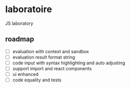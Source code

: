 # laboratoire

JS laboratory

## roadmap

- [ ] evaluation with context and sandbox
- [ ] evaluation result format string
- [ ] code input with syntax highlighting and auto adjusting
- [ ] support import and react components
- [ ] ui enhanced
- [ ] code equality and tests
